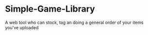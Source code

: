 # Simple-Game-Library
A web tool who can stock, tag an doing a general order of your items you've uploaded
